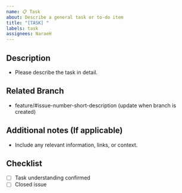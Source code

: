 ```yaml
---
name: 📋 Task
about: Describe a general task or to-do item
title: "[TASK] "
labels: task
assignees: NaraeH
---
```


## Description
- Please describe the task in detail.

## Related Branch
- feature/#issue-number-short-description (update when branch is created)

## Additional notes (If applicable)
- Include any relevant information, links, or context.

## Checklist
- [ ] Task understanding confirmed
- [ ] Closed issue